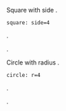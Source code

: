 Square with side
.
```quizmd
square: side=4
```
.
<div class="quizmd" quizmd-processed="true"><rect width="4" height="4" x="0" y="0" fill="none" stroke-width="0.1" stroke="black"/></div>
.

Circle with radius
.
```quizmd
circle: r=4
```
.
<div class="quizmd" quizmd-processed="true"><circle r="4" cx="5" cy="5" fill="none" stroke-width="0.1" stroke="black"/></div>
.
